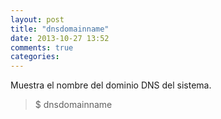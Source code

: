 ```yaml
---
layout: post
title: "dnsdomainname"
date: 2013-10-27 13:52
comments: true
categories: 
---
```

Muestra el nombre del dominio DNS del sistema.

>$ dnsdomainname

